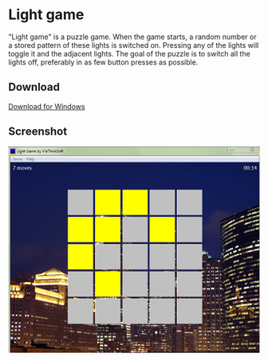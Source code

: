 # Light game

"Light game" is a puzzle game. When the game starts, a random number or a stored pattern of these lights is switched on.
Pressing any of the lights will toggle it and the adjacent lights.
The goal of the puzzle is to switch all the lights off, preferably in as few button presses as possible.

## Download

[Download for Windows](https://www.viathinksoft.com/download/190/lightgame_setup.exe)

## Screenshot

![Screenshot](Screenshot.png)

